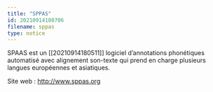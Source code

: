```yaml
---
title: "SPPAS"
id: 20210914180706
filename: sppas
type: notice
---
```


SPAAS est un [[20210914180511]] logiciel d’annotations phonétiques automatisé avec alignement son-texte qui prend en charge plusieurs langues européennes et asiatiques.

Site web : <http://www.sppas.org>

